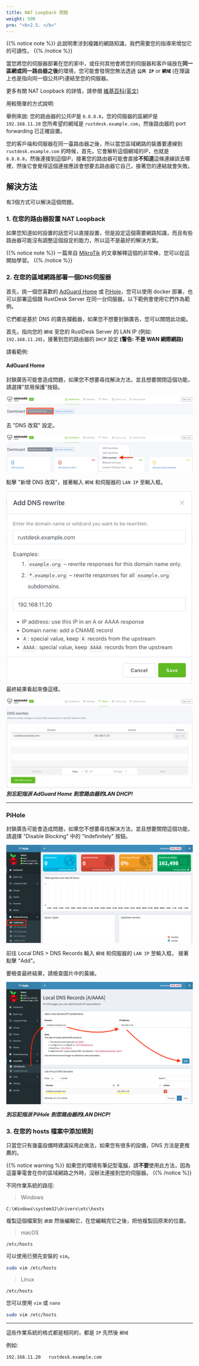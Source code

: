 ```yaml
---
title: NAT Loopback 問題
weight: 500
pre: "<b>2.5. </b>"
---
```


{{% notice note %}}
此說明牽涉到複雜的網路知識，我們需要您的指導來增加它的可讀性。
{{% /notice %}}
 
當您將您的伺服器部署在您的家中，或任何其他會將您的伺服器和客戶端放在**同一區網或同一路由器之後**的環境，您可能會發現您無法透過 **``公共 IP``** or **``網域``** (在理論上也是指向同一個公共IP)連結至您的伺服器。

更多有關 NAT Loopback 的詳情，請參閱 [維基百科(英文)](https://en.wikipedia.org/wiki/Network_address_translation#NAT_hairpinning)

用較簡單的方式說明:

舉例來說: 您的路由器的公共IP是 ``8.8.8.8``，您的伺服器的區網IP是 ``192.168.11.20`` 您所希望的網域是 ``rustdesk.example.com``，然後路由器的 port forwarding 已正確設置。

您的客戶端和伺服器在同一臺路由器之後，所以當您區域網路的裝置要連線到 ``rustdesk.example.com`` 的時候，首先，它會解析這個網域的IP，也就是 ``8.8.8.8``，然後連接到這個IP，接著您的路由器可能會直接**不知道**這條連線該去哪裡，然後它會覺得這個連接應該會想要去路由器它自己，接著您的連結就會失敗。

## 解決方法
有3個方式可以解決這個問題。
 
### 1. 在您的路由器設置 NAT Loopback

如果您知道如何設置的話您可以直接設置，但是設定這個需要網路知識，而且有些路由器可能沒有調整這個設定的能力，所以這不是最好的解決方案。

{{% notice note %}}
一篇來自 [MikroTik](https://help.mikrotik.com/docs/display/ROS/NAT#NAT-HairpinNAT) 的文章解釋這個的非常棒，您可以從這開始學習。
{{% /notice %}}

### 2. 在您的區域網路部署一個DNS伺服器
首先，挑一個您喜歡的 [AdGuard Home](https://github.com/AdguardTeam/AdGuardHome/wiki/Docker) 或 [PiHole](https://github.com/pi-hole/docker-pi-hole)，您可以使用 docker 部署，也可以部署這個跟 RustDesk Server 在同一台伺服器。以下範例會使用它們作為範例。

它們都是基於 DNS 的廣告攔截器，如果您不想要封鎖廣告，您可以關閉此功能。

首先，指向您的 ``網域`` 至您的 RustDesk Server 的 LAN IP (例如: ``192.168.11.20``)，接著到您的路由器的 ``DHCP`` 設定 **(警告: 不是 WAN 網際網路)**

請看範例:
#### AdGuard Home
封鎖廣告可能會造成問題，如果您不想要尋找解決方法，並且想要關閉這個功能，請選擇"禁用保護"按鈕。

![](images/adguard_home_disable_protection.png)
<br>

去 "DNS 改寫" 設定。

![](images/adguard_home_click_dns_rewrites.png)
<br>

點擊 "新增 DNS 改寫"，接著輸入 ``網域`` 和伺服器的 ``LAN IP`` 至輸入框。

![](images/adguard_home_dns_rewrite_dialog.png)
最終結果看起來像這樣。

![](images/adguard_home_dns_rewrite_final_result.png)
***別忘記指派 AdGuard Home 到您路由器的LAN DHCP!***
<hr>

### PiHole
封鎖廣告可能會造成問題，如果您不想要尋找解決方法，並且想要關閉這個功能，請選擇 "Disable Blocking" 中的 "Indefinitely" 按鈕。

![](images/pi_hole_disable_blocking.png)

前往 Local DNS >  DNS Records
輸入 ``網域`` 和伺服器的 ``LAN IP`` 至輸入框， 接著點擊 "Add"。

要檢查最終結果，請檢查圖片中的黃線。

![](images/pi_hole_local_dns_dns_records.png)

***別忘記指派 PiHole 到您路由器的LAN DHCP!***

### 3. 在您的 hosts 檔案中添加規則
只當您只有幾臺設備時建議採用此做法，如果您有很多的設備，DNS 方法是更推薦的。

{{% notice warning %}}
如果您的環境有筆記型電腦，請**不要**使用此方法，因為這臺筆電會在你的區域網路之外時，沒辦法連接到您的伺服器。
{{% /notice %}}

 

不同作業系統的路徑:

> Windows
```plaintext
C:\Windows\system32\drivers\etc\hosts
```
複製這個檔案到 ``桌面`` 然後編輯它，在您編輯完它之後，把他複製回原來的位置。

> macOS
```plaintext
/etc/hosts
```
可以使用已預先安裝的 ``vim``。
```bash
sudo vim /etc/hosts
```


> Linux
```plaintext
/etc/hosts
```
您可以使用 ``vim`` 或 ``nano``
```bash
sudo vim /etc/hosts
```

<hr>

這些作業系統的格式都是相同的，都是 ``IP`` 先然後 ``網域``

例如:
```plaintext
192.168.11.20   rustdesk.example.com
```
